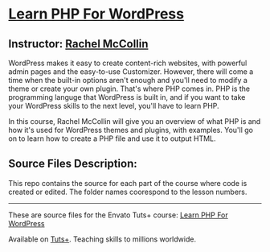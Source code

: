 # [Learn PHP For WordPress][published url]
## Instructor: [Rachel McCollin][instructor url]



WordPress makes it easy to create content-rich websites, with powerful admin pages and the easy-to-use Customizer. However, there will come a time when the built-in options aren't enough and you'll need to modify a theme or create your own plugin. That's where PHP comes in. PHP is the programming languge that WordPress is built in, and if you want to take your WordPress skills to the next level, you'll have to learn PHP.

In this course, Rachel McCollin will give you an overview of what PHP is and how it's used for WordPress themes and plugins, with examples. You'll go on to learn how to create a PHP file and use it to output HTML.


## Source Files Description:

This repo contains the source for each part of the course where code is created or edited. The folder names coorespond to the lesson numbers.

------

These are source files for the Envato Tuts+ course: [Learn PHP For WordPress][published url]

Available on [Tuts+](https://tutsplus.com). Teaching skills to millions worldwide.

[published url]: https://code.tutsplus.com/courses/learn-php-for-wordpress
[instructor url]: https://tutsplus.com/authors/rachel-mccollin
